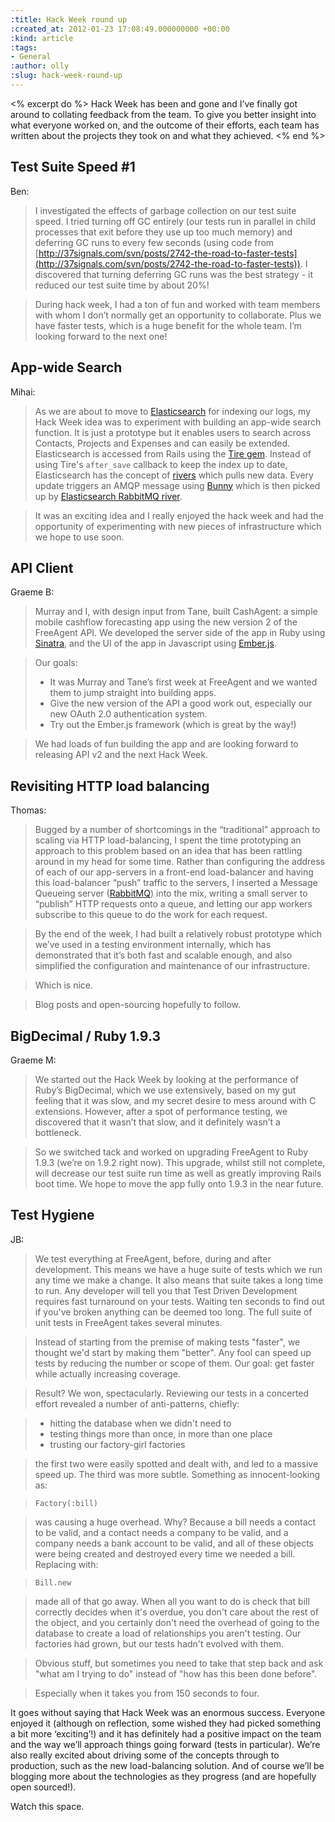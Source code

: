 ```yaml
---
:title: Hack Week round up
:created_at: 2012-01-23 17:08:49.000000000 +00:00
:kind: article
:tags:
- General
:author: olly
:slug: hack-week-round-up
---
```

<% excerpt do %>
Hack Week has been and gone and I’ve finally got around to collating
feedback from the team. To give you better insight into what everyone
worked on, and the outcome of their efforts, each team has written about
the projects they took on and what they achieved.
<% end %>

Test Suite Speed \#1
--------------------

Ben:

> I investigated the effects of garbage collection on our test suite
> speed. I tried turning off GC entirely (our tests run in parallel in
> child processes that exit before they use up too much memory) and
> deferring GC runs to every few seconds (using code from
> [http://37signals.com/svn/posts/2742-the-road-to-faster-tests](http://37signals.com/svn/posts/2742-the-road-to-faster-tests)).
> I discovered that turning deferring GC runs was the best strategy - it
> reduced our test suite time by about 20%!

> During hack week, I had a ton of fun and worked with team members with
> whom I don’t normally get an opportunity to collaborate. Plus we have
> faster tests, which is a huge benefit for the whole team. I’m looking
> forward to the next one!

App-wide Search
---------------

Mihai:

> As we are about to move to
> [Elasticsearch](http://www.elasticsearch.org) for indexing our logs,
> my Hack Week idea was to experiment with building an app-wide search
> function. It is just a prototype but it enables users to search across
> Contacts, Projects and Expenses and can easily be extended.
> Elasticsearch is accessed from Rails using the [Tire
> gem](https://github.com/karmi/tire). Instead of using Tire's
> `after_save` callback to keep the index up to date, Elasticsearch has
> the concept of
> [rivers](http://www.elasticsearch.org/guide/reference/river/) which
> pulls new data. Every update triggers an AMQP message using
> [Bunny](https://github.com/ruby-amqp/bunny) which is then picked up by
> [Elasticsearch RabbitMQ
> river](https://github.com/elasticsearch/elasticsearch-river-rabbitmq/blob/master/README.md).

> It was an exciting idea and I really enjoyed the hack week and had the
> opportunity of experimenting with new pieces of infrastructure which
> we hope to use soon.

API Client
----------

Graeme B:

> Murray and I, with design input from Tane, built CashAgent: a simple
> mobile cashflow forecasting app using the new version 2 of the
> FreeAgent API. We developed the server side of the app in Ruby using
> [Sinatra](http://www.sinatrarb.com/), and the UI of the app in
> Javascript using [Ember.js](http://emberjs.com/).

> Our goals:
>
> -   It was Murray and Tane’s first week at FreeAgent and we wanted
>     them to jump straight into building apps.
> -   Give the new version of the API a good work out, especially our
>     new OAuth 2.0 authentication system.
> -   Try out the Ember.js framework (which is great by the way!)

> We had loads of fun building the app and are looking forward to
> releasing API v2 and the next Hack Week.

Revisiting HTTP load balancing
------------------------------

Thomas:

> Bugged by a number of shortcomings in the “traditional” approach to
> scaling via HTTP load-balancing, I spent the time prototyping an
> approach to this problem based on an idea that has been rattling
> around in my head for some time. Rather than configuring the address
> of each of our app-servers in a front-end load-balancer and having
> this load-balancer “push” traffic to the servers, I inserted a Message
> Queueing server ([RabbitMQ](http://www.rabbitmq.com/)) into the mix,
> writing a small server to “publish” HTTP requests onto a queue, and
> letting our app workers subscribe to this queue to do the work for
> each request.

> By the end of the week, I had built a relatively robust prototype
> which we’ve used in a testing environment internally, which has
> demonstrated that it’s both fast and scalable enough, and also
> simplified the configuration and maintenance of our infrastructure.

> Which is nice.

> Blog posts and open-sourcing hopefully to follow.

BigDecimal / Ruby 1.9.3
-----------------------

Graeme M:

> We started out the Hack Week by looking at the performance of Ruby’s
> BigDecimal, which we use extensively, based on my gut feeling that it
> was slow, and my secret desire to mess around with C extensions.
> However, after a spot of performance testing, we discovered that it
> wasn’t that slow, and it definitely wasn’t a bottleneck.

> So we switched tack and worked on upgrading FreeAgent to Ruby 1.9.3
> (we’re on 1.9.2 right now). This upgrade, whilst still not complete,
> will decrease our test suite run time as well as greatly improving
> Rails boot time. We hope to move the app fully onto 1.9.3 in the near
> future.

Test Hygiene
------------

JB:

> We test everything at FreeAgent, before, during and after development.
> This means we have a huge suite of tests which we run any time we make
> a change. It also means that suite takes a long time to run. Any
> developer will tell you that Test Driven Development requires fast
> turnaround on your tests. Waiting ten seconds to find out if you've
> broken anything can be deemed too long. The full suite of unit tests
> in FreeAgent takes several minutes.

> Instead of starting from the premise of making tests "faster", we
> thought we'd start by making them "better". Any fool can speed up
> tests by reducing the number or scope of them. Our goal: get faster
> while actually increasing coverage.

> Result? We won, spectacularly. Reviewing our tests in a concerted
> effort revealed a number of anti-patterns, chiefly:

> -   hitting the database when we didn't need to
> -   testing things more than once, in more than one place
> -   trusting our factory-girl factories

> the first two were easily spotted and dealt with, and led to a massive
> speed up. The third was more subtle. Something as innocent-looking as:

>     Factory(:bill)

> was causing a huge overhead. Why? Because a bill needs a contact to be
> valid, and a contact needs a company to be valid, and a company needs
> a bank account to be valid, and all of these objects were being
> created and destroyed every time we needed a bill. Replacing with:

>     Bill.new

> made all of that go away. When all you want to do is check that bill
> correctly decides when it's overdue, you don't care about the rest of
> the object, and you certainly don't need the overhead of going to the
> database to create a load of relationships you aren't testing. Our
> factories had grown, but our tests hadn't evolved with them.

> Obvious stuff, but sometimes you need to take that step back and ask
> "what am I trying to do" instead of "how has this been done before".

> Especially when it takes you from 150 seconds to four.

It goes without saying that Hack Week was an enormous success. Everyone
enjoyed it (although on reflection, some wished they had picked
something a bit more ‘exciting’!) and it has definitely had a positive
impact on the team and the way we’ll approach things going forward
(tests in particular). We’re also really excited about driving some of
the concepts through to production, such as the new load-balancing
solution. And of course we’ll be blogging more about the technologies as
they progress (and are hopefully open sourced!).

Watch this space.
